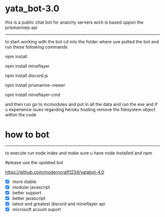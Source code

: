# yata_bot-3.0
this is a public chat bot for anarchy servers wich is based uppon the prismarinejs api 
______________________________________________________________________________

to start working with the bot cd into the folder where uve putted the bot and run these following commands


npm install

npm install mineflayer

npm install discord.js

npm install prismarine-viewer

npm install mineflayer-cmd

and then run go to mcmodules and put in all the data and run the exe and if u experience isues regarding heroku hosting remove the filesystem object within the code

# how to bot

______________________________________________________________________________
to execute run node index and make sure u have node installed and npm

#please use the updated bot

https://github.com/moderncraft1234/yatabot-4.0

- [X] more stable
- [X] modular javascript
- [X] better support
- [X] better javascript
- [X] latest and greatest discord and mineflayer api
- [X] microsoft acount suport
